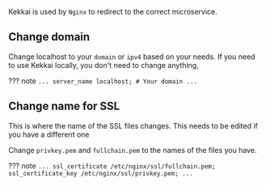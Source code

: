 Kekkai is used by `Nginx` to redirect to the correct microservice.

## Change domain

Change localhost to your `domain` or `ipv4` based on your needs. 
If you need to use Kekkai locally, you don't need to change anything,

??? note
    ```
    ...
    server_name localhost; # Your domain
    ...
    ```


## Change name for SSL
This is where the name of the SSL files changes. This needs to be edited if you have a different one

Change `privkey.pem` and `fullchain.pem` to the names of the files you have.

??? note
    ```
    ...
    ssl_certificate /etc/nginx/ssl/fullchain.pem;
    ssl_certificate_key /etc/nginx/ssl/privkey.pem;
    ...
    ```

